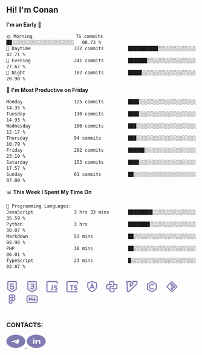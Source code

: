 ## Hi! I'm Conan

<!--START_SECTION:waka-->
**I'm an Early 🐤** 

```text
🌞 Morning                76 commits          ██░░░░░░░░░░░░░░░░░░░░░░░   08.73 % 
🌆 Daytime                372 commits         ███████████░░░░░░░░░░░░░░   42.71 % 
🌃 Evening                241 commits         ███████░░░░░░░░░░░░░░░░░░   27.67 % 
🌙 Night                  182 commits         █████░░░░░░░░░░░░░░░░░░░░   20.90 % 
```
📅 **I'm Most Productive on Friday** 

```text
Monday                   125 commits         ████░░░░░░░░░░░░░░░░░░░░░   14.35 % 
Tuesday                  130 commits         ████░░░░░░░░░░░░░░░░░░░░░   14.93 % 
Wednesday                106 commits         ███░░░░░░░░░░░░░░░░░░░░░░   12.17 % 
Thursday                 94 commits          ███░░░░░░░░░░░░░░░░░░░░░░   10.79 % 
Friday                   202 commits         ██████░░░░░░░░░░░░░░░░░░░   23.19 % 
Saturday                 153 commits         ████░░░░░░░░░░░░░░░░░░░░░   17.57 % 
Sunday                   61 commits          ██░░░░░░░░░░░░░░░░░░░░░░░   07.00 % 
```


📊 **This Week I Spent My Time On** 

```text
💬 Programming Languages: 
JavaScript               3 hrs 33 mins       █████████░░░░░░░░░░░░░░░░   35.59 % 
Python                   3 hrs               ████████░░░░░░░░░░░░░░░░░   30.07 % 
Markdown                 53 mins             ██░░░░░░░░░░░░░░░░░░░░░░░   08.98 % 
PHP                      36 mins             ██░░░░░░░░░░░░░░░░░░░░░░░   06.01 % 
TypeScript               23 mins             █░░░░░░░░░░░░░░░░░░░░░░░░   03.87 % 
```


<!--END_SECTION:waka-->


<br>

<div align="left">
  <img src="icons/skills/html.svg" height="30" alt="html5"/>
  <img width="15"/>
  <img src="icons/skills/css.svg" height="30" alt="css"/>
    <img width="15"/>
  <img src="icons/skills/javascript.svg" height="30" alt="javascript"/>
  <img width="15"/>
  <img src="icons/skills/typescript.svg" height="30" alt="typescript"/>
  <img width="15"/>
  <img src="icons/skills/angular.svg" height="30" alt="angular"/>
  <img width="15"/>
  <img src="icons/skills/python.svg" height="30" alt="python"/>
  <img width="15"/>
  <img src="icons/skills/vim.svg" height="30" alt="vim"  />
  <img width="15"/>
  <img src="icons/skills/c.svg" height="30" alt="c"/>
  <img width="15"/>
  <img src="icons/skills/git.svg" height="30" alt="git"/>
  <img width="15"/>
  <img src="icons/skills/figma.svg" height="30" alt="figma"/>
  <img width="15"/>
  <img src="icons/skills/markdown.svg" height="30" alt="markdown"/>
</div>

<br>


### CONTACTS:

<div align="left">
  <a href="https://t.me/gkkconan">
    <img src="icons/contacts/telegram.svg" width="50" height="35" alt="telegram"/>
  </a>
  <a href="https://www.linkedin.com/in/gkkconan">
    <img src="icons/contacts/linkedin.svg" width="50" height="35" alt="linkedin"/>
  </a>
</div>
